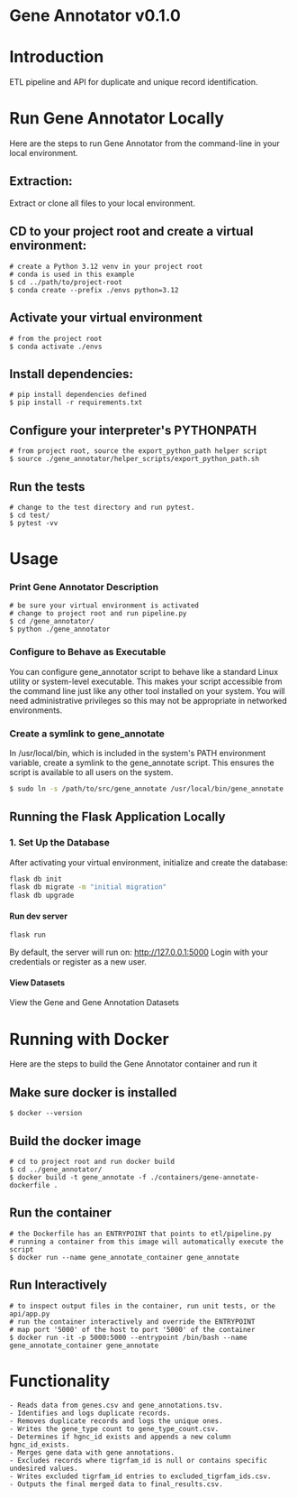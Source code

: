 # Gene Annotator v0.1.0

# Introduction 
ETL pipeline and API for duplicate and unique record identification. 

# Run Gene Annotator Locally
Here are the steps to run Gene Annotator from the command-line in your local environment. 
    
## Extraction: 
Extract or clone all files to your local environment.
## CD to your project root and create a virtual environment: 
    # create a Python 3.12 venv in your project root
    # conda is used in this example
    $ cd ../path/to/project-root
    $ conda create --prefix ./envs python=3.12
## Activate your virtual environment
    # from the project root
    $ conda activate ./envs
## Install dependencies:
    # pip install dependencies defined
    $ pip install -r requirements.txt
## Configure your interpreter's PYTHONPATH
    # from project root, source the export_python_path helper script 
    $ source ./gene_annotator/helper_scripts/export_python_path.sh
## Run the tests
    # change to the test directory and run pytest.
    $ cd test/
    $ pytest -vv

# Usage

### Print Gene Annotator Description
    # be sure your virtual environment is activated
    # change to project root and run pipeline.py
    $ cd /gene_annotator/
    $ python ./gene_annotator

### Configure to Behave as Executable
You can configure gene_annotator script to behave like a standard Linux utility or system-level executable. This makes your script accessible from the command line just like any other tool installed on your system. You will need administrative privileges so this may not be appropriate in networked environments. 

### Create a symlink to gene_annotate
In /usr/local/bin, which is included in the system's PATH environment variable, create a symlink to the gene_annotate script. This ensures the script is available to all users on the system.

```sh
$ sudo ln -s /path/to/src/gene_annotate /usr/local/bin/gene_annotate
```

## Running the Flask Application Locally

### 1. Set Up the Database
After activating your virtual environment, initialize and create the database:

```sh
flask db init
flask db migrate -m "initial migration"
flask db upgrade
```

#### Run dev server
```sh
flask run
```
By default, the server will run on: http://127.0.0.1:5000
Login with your credentials or register as a new user.

#### View Datasets
View the Gene and Gene Annotation Datasets

# Running with Docker
Here are the steps to build the Gene Annotator container and run it

## Make sure docker is installed
    $ docker --version

## Build the docker image
    # cd to project root and run docker build
    $ cd ../gene_annotator/
    $ docker build -t gene_annotate -f ./containers/gene-annotate-dockerfile .

## Run the container
    # the Dockerfile has an ENTRYPOINT that points to etl/pipeline.py
    # running a container from this image will automatically execute the script
    $ docker run --name gene_annotate_container gene_annotate

## Run Interactively
    # to inspect output files in the container, run unit tests, or the api/app.py
    # run the container interactively and override the ENTRYPOINT
    # map port '5000' of the host to port '5000' of the container
    $ docker run -it -p 5000:5000 --entrypoint /bin/bash --name gene_annotate_container gene_annotate

# Functionality
    - Reads data from genes.csv and gene_annotations.tsv.
    - Identifies and logs duplicate records.
    - Removes duplicate records and logs the unique ones.
    - Writes the gene_type count to gene_type_count.csv.
    - Determines if hgnc_id exists and appends a new column hgnc_id_exists.
    - Merges gene data with gene annotations.
    - Excludes records where tigrfam_id is null or contains specific undesired values.
    - Writes excluded tigrfam_id entries to excluded_tigrfam_ids.csv.
    - Outputs the final merged data to final_results.csv.

